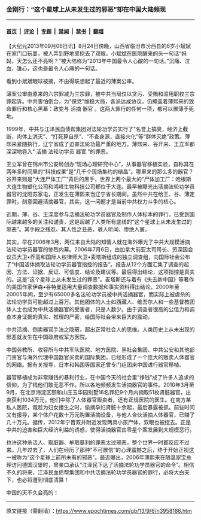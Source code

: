### 金刚行：“这个星球上从未发生过的邪恶”却在中国大陆频现

---

#### [首页](../../../..?n3958186) &nbsp;|&nbsp; [评论](../../../../../epoch-comment?n3958186) &nbsp;|&nbsp; [专题](../../../../../epoch-special?n3958186) &nbsp;|&nbsp; [禁闻](../../../../../epoch-news?n3958186) &nbsp;|&nbsp; [禁书](../../../../../books?n3958186) &nbsp;|&nbsp; [翻墙](https://github.com/gfw-breaker/nogfw/blob/master/README.md?n3958186)


<div class="post_content" id="artbody" itemprop="articleBody">
 <!-- article content begin -->
 <p>
  【大纪元2013年09月06日讯】8月24日傍晚，山西省临汾市汾西县的6岁小斌斌在家门口玩耍，被人弄到野地里挖去了双眼。小斌斌在医院醒来的头一句话“妈妈，天怎么还不亮啊？”被大陆称为“2013年中国最令人心酸的一句话。”沉痛、泣血、锥心，这也是最令人心痛的一句话。
 </p>
 <p>
  看到小斌斌眼球被摘，不由得联想起了最近的薄案公审。
 </p>
 <p>
  薄案公审由原来的六宗罪减为三宗罪，被中共当局仅以贪污、受贿和滥用职权三宗罪起诉。中共害怕倒台，为“保党”维稳大局，各派达成协议，仍掩盖着薄熙来的致命罪行和核心黑幕：政变与
  <ok href="https://www.epochtimes.com/gb/tag/%E6%B4%BB%E6%91%98.html">
   活摘
  </ok>
  <ok href="https://www.epochtimes.com/gb/tag/%E5%99%A8%E5%AE%98.html">
   器官
  </ok>
  。这两大罪行的任何一项，都可以置薄于死地。
 </p>
 <p>
  1999年，中共与江泽民血债帮集团对法轮功学员实行了“名誉上搞臭，经济上截断，肉体上消灭”、“打死算自杀”、“不查身源，直接火化”等“群体灭绝”政策。薄熙来紧随执行，辽宁省成了迫害法轮功最严重的地方。薄熙来、谷开来、王立军都深深地卷入“
  <ok href="https://www.epochtimes.com/gb/tag/%E6%B4%BB%E6%91%98.html">
   活摘
  </ok>
  法轮功学员
  <ok href="https://www.epochtimes.com/gb/tag/%E5%99%A8%E5%AE%98.html">
   器官
  </ok>
  ”的罪恶。
 </p>
 <p>
  王立军曾在锦州市公安局创办“现场心理研究中心”，从事器官移植实验，自称其在两年多时间里的“科技成果”是“几千个现场集约的结晶”。哪里来的那么多的器官？谷开来则是“大连尸体工厂”背后的黑手，世界上两个最大的“尸体加工厂：哈根斯大连生物塑化公司和鸿峰生物科技公司都位于大连。最早被曝光出活摘法轮功学员器官的沈阳苏家屯，正发生在薄熙来当辽宁省长期间。虽然中共在给王、谷、薄定罪时，刻意回避活摘器官，其实，这一问题才是当前中共权力斗争的核心。
 </p>
 <p>
  近期，薄、谷、王深度参与活摘法轮功学员器官及制作人体标本的罪行，已受到国际越来越多的关注和谴责，这是超越了人类所有底线的“这个星球上从未发生过的邪恶”。其手段之残忍、其人性之丑恶，骇人听闻、惨绝人寰。
 </p>
 <p>
  其实，早在2006年3月，两位来自大陆的知情人就在海外曝光了中共大规模活摘法轮功学员器官的惨烈内幕。2006年7月6日，由加拿大前亚太司司长、资深国会议员大卫•乔高和国际人权律师大卫•麦塔斯组成的独立调查组，向国际社会公布了“中国活体摘取法轮功学员器官指控的报告”。报告从12个方面汇集了调查的起因、方法、证据、反证、可信度、结论及建议等。最后得出结论，这项指控是真实的。这是“这个星球上从未发生过的罪恶”。麦塔斯还与着有《失去新中国》等著作的美国作家伊森•谷特曼运用大量调查数据和事实资料得出结论，2000年至20005年间，至少有65000多名法轮功学员被中共活摘器官，而实际上被虐杀的法轮功学员可能超过上百万。其他团体的人士如西藏人、维吾尔人和一些基督教团体人士也成为中共活摘器官的受害者，只是人数少。由于调查者很高的公信力和调查本身证据的真实、推理的严密，给国际社会带来巨大的震动。
 </p>
 <p>
  中共活摘、倒卖器官手法之隐蔽，超出正常社会人的思维。人类历史上从未出现的邪恶就发生在中国政府或军方医院。
 </p>
 <p>
  中国劳教所、收容所与中共军队医院、地方医院、黑社会集团、中共公安和其他部门贪官与海外代理中国器官买卖的国际集团，已经形成了一个庞大的贩卖人体器官的网络。据有关报导，日本和韩国等国家还曾专门组团来中国进行器官移植。
 </p>
 <p>
  器官移植成为非常赚钱的暴利行业，在中国今天的社会里“挣钱”成了许多人追求的信仰，为了钱他们敢无恶不作。所以各地频频发生活摘器官的事件。2010年3月至9月，在北京海淀区颐和山庄玉华园别墅16名罪犯9个月内摘取51枚肾脏器官，出卖获利1034万元，他们中除了人体器官贩卖者，还有正规医院的医生。在南方某私人医院，竟趁为妇女接生之时，偷摘孕妇肾脏十余起，最后暴露被抓。前些时间又有报导，某个体户花数十万元购置活摘设备，与他人合伙活摘人体器官，已赚了几十万元。据传，2012年宁晋双井附近发现两具小孩尸体，双眼也被挖去。正是中共的迫害和巨大经济利益的诱惑，使得活摘器官由零星个案发展到大规模恶行。
 </p>
 <p>
  也许这种杀活人、取脏器、牟取暴利的罪恶太过邪恶，整个世界一时都反应不过来。几年过去了，人们在经历了那种“不可置信”的心理震撼之后，终于开始正视这一被称为“这个星球上前所未有的邪恶”。最近曝出，2006年薄熙来在随温家宝总理访问德国汉堡时，曾亲口承认“江泽民下达了活摘法轮功学员器官的命令”。相信不久的将来，江泽民血债帮集团和中共活摘法轮功学员器官的罪行，必将大白天下，也必将遭到彻底清算！
 </p>
 <p>
  中国的天不久会亮的！
 </p>
 <!-- article content end -->
 <div id="below_article_ad">
 </div>
</div>


---

原文链接（需翻墙）：https://www.epochtimes.com/gb/13/9/6/n3958186.htm